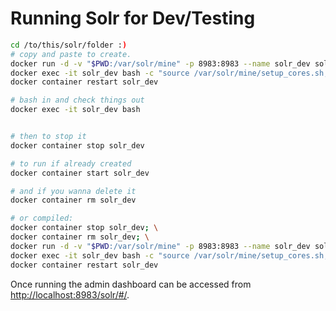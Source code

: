 # Running Solr for Dev/Testing


```sh
cd /to/this/solr/folder :)
# copy and paste to create.
docker run -d -v "$PWD:/var/solr/mine" -p 8983:8983 --name solr_dev solr:9 ""\
docker exec -it solr_dev bash -c "source /var/solr/mine/setup_cores.sh;" \
docker container restart solr_dev

# bash in and check things out
docker exec -it solr_dev bash  


# then to stop it
docker container stop solr_dev

# to run if already created
docker container start solr_dev

# and if you wanna delete it
docker container rm solr_dev

# or compiled:
docker container stop solr_dev; \
docker container rm solr_dev; \
docker run -d -v "$PWD:/var/solr/mine" -p 8983:8983 --name solr_dev solr:8; \
docker exec -it solr_dev bash -c "source /var/solr/mine/setup_cores.sh;" \
docker container restart solr_dev
```

Once running the admin dashboard can be accessed from [http://localhost:8983/solr/#/](http://localhost:8983/solr/#/).
